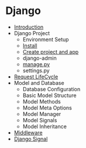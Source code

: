 # Django


- [Introduction](./django_intro.md)
- Django Project
    - Environment Setup
    - [Install](./install.md)
    - [Create project and app](./create_project.md)
    - django-admin
    - [manage.py](./manage.py.md)
    - settings.py
- [Request LifeCycle](./django_request_lifecycle.md)
- Model and Database
    - Database Configuration
    - Basic Model Structure
    - Model Methods
    - Model Meta Options
    - Model Manager
    - Model Signals
    - Model Inheritance
- [Middleware](./middleware.md)
- [Django Signal](./signal.md)